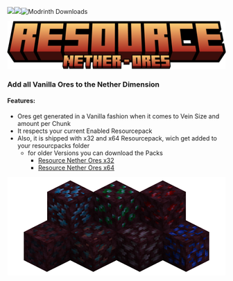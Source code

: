 ![](https://cf.way2muchnoise.eu/versions/1009367.svg)![](https://cf.way2muchnoise.eu/1009367.svg)![Modrinth Downloads](https://img.shields.io/modrinth/dt/GXPQteCw?logo=modrinth&label=Downloads&color=%2300AF5C)


![Title-Header](https://raw.githubusercontent.com/Stein-N/resources/main/images/resource_ores/nether/Title_Header_Nether.png)

### Add all Vanilla Ores to the Nether Dimension

#### Features:
- Ores get generated in a Vanilla fashion when it comes to Vein Size and amount per Chunk
- It respects your current Enabled Resourcepack
- Also, it is shipped with x32 and x64 Resourcepack, wich get added to your resourcpacks folder
  - for older Versions you can download the Packs
    - [Resource Nether Ores x32](https://raw.githubusercontent.com/Stein-N/resources/main/resourcepacks/Resource%20Nether%20Ores/Resource%20Nether%20Ores%20x32.zip)
    - [Resource Nether Ores x64](https://raw.githubusercontent.com/Stein-N/resources/main/resourcepacks/Resource%20Nether%20Ores/Resource%20Nether%20Ores%20x64.zip)

![Block Preview Render](https://raw.githubusercontent.com/Stein-N/resources/main/images/resource_ores/nether/block_render.png)